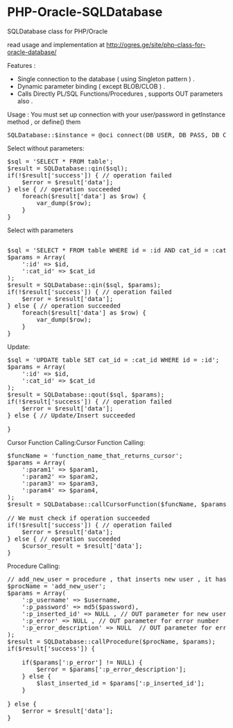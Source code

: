 PHP-Oracle-SQLDatabase
======================

SQLDatabase class for PHP/Oracle

read usage and implementation at http://ogres.ge/site/php-class-for-oracle-database/



Features :
<ul>
    <li>Single connection to the database ( using Singleton pattern ) .</li>
	<li>Dynamic parameter binding ( except BLOB/CLOB ) .</li>
	<li>Calls Directly PL/SQL Functions/Procedures , supports OUT parameters also .</li>
</ul>

Usage :
You must set up connection with your user/password in getInstance method , or define() them
<pre>SQLDatabase::$instance = @oci_connect(DB_USER, DB_PASS, DB_CONN_STRING,'AL32UTF8');</pre>
Select without parameters:
<pre>$sql = 'SELECT * FROM table';
$result = SQLDatabase::qin($sql); 
if(!$result['success']) { // operation failed
	$error = $result['data'];
} else { // operation succeeded
	foreach($result['data'] as $row) {
		var_dump($row);
	}
}</pre>
Select with parameters
<pre>    
$sql = 'SELECT * FROM table WHERE id = :id AND cat_id = :cat_id';
$params = Array(
	':id' => $id,
	':cat_id' => $cat_id
);
$result = SQLDatabase::qin($sql, $params); 
if(!$result['success']) { // operation failed
	$error = $result['data'];
} else { // operation succeeded
	foreach($result['data'] as $row) {
		var_dump($row);
	}
}</pre>
Update:
<pre>$sql = 'UPDATE table SET cat_id = :cat_id WHERE id = :id';
$params = Array(
	':id' => $id,
	':cat_id' => $cat_id
);
$result = SQLDatabase::qout($sql, $params);
if(!$result['success']) { // operation failed
	$error = $result['data'];
} else { // Update/Insert succeeded

}</pre>
Cursor Function Calling:Cursor Function Calling:
<pre>$funcName = 'function_name_that_returns_cursor';
$params = Array(
	':param1' => $param1,
	':param2' => $param2,
	':param3' => $param3,
	':param4' => $param4,
);
$result = SQLDatabase::callCursorFunction($funcName, $params);               

// We must check if operation succeeded
if(!$result['success']) { // operation failed
	$error = $result['data'];
} else { // operation succeeded
	$cursor_result = $result['data'];
}</pre>
Procedure Calling:
<pre>// add_new_user = procedure , that inserts new user , it has out parameters
$procName = 'add_new_user';
$params = Array(
	':p_username' => $username,
	':p_password' => md5($password),
	':p_inserted_id' => NULL , // OUT parameter for new user id
	':p_error' => NULL , // OUT parameter for error number
	':p_error_description' => NULL  // OUT parameter for error description
);
$result = SQLDatabase::callProcedure($procName, $params);
if($result['success']) {

	if($params[':p_error'] != NULL) {
		$error = $params[':p_error_description'];
	} else {
		$last_inserted_id = $params[':p_inserted_id'];
	}            

} else {
	$error = $result['data'];
}</pre>
